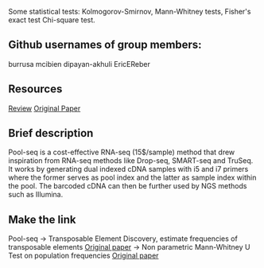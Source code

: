 Some statistical tests: Kolmogorov-Smirnov, Mann-Whitney tests, Fisher's exact test Chi-square test.

## Github usernames of group members:

burrusa
mcibien
dipayan-akhuli
EricEReber

## Resources

[Review](https://bmcgenomics.biomedcentral.com/articles/10.1186/s12864-020-6478-3#Fig1)
[Original Paper](https://journals.plos.org/plosgenetics/article?id=10.1371/journal.pgen.1002487#s4)


## Brief description
Pool-seq is a cost-effective RNA-seq (15$/sample) method that drew inspiration from RNA-seq methods like Drop-seq, SMART-seq and TruSeq. It works by generating dual indexed cDNA samples with i5 and i7 primers where the former serves as pool index and the latter as sample index within the pool. The barcoded cDNA can then be further used by NGS methods such as Illumina.

## Make the link
Pool-seq -> Transposable Element Discovery, estimate frequencies of transposable elements [Original paper](https://journals.plos.org/plosgenetics/article?id=10.1371/journal.pgen.1002487#s4) -> Non parametric Mann-Whitney U Test on population frequencies [Original paper](https://journals.plos.org/plosgenetics/article?id=10.1371/journal.pgen.1002487#s4)
